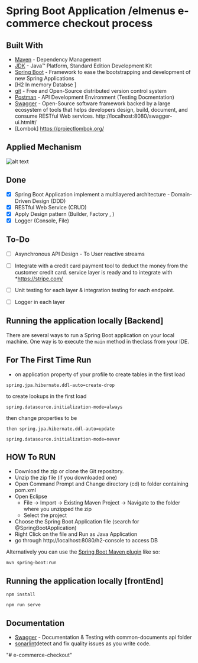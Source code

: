 # Spring Boot Application /elmenus e-commerce checkout process

## Built With

* [Maven](https://maven.apache.org/) - Dependency Management
* [JDK](http://www.oracle.com/technetwork/java/javase/downloads/jdk8-downloads-2133151.html) - Java™ Platform, Standard Edition Development Kit 
* [Spring Boot](https://spring.io/projects/spring-boot) - Framework to ease the bootstrapping and development of new Spring Applications
* [H2 In memory Databse ] 
* [git](https://git-scm.com/) - Free and Open-Source distributed version control system 
* [Postman](https://www.getpostman.com/) - API Development Environment (Testing Docmentation)
* [Swagger](https://swagger.io/) - Open-Source software framework backed by a large ecosystem of tools that helps developers design, build, document, and consume RESTful Web services.
http://localhost:8080/swagger-ui.html#/
* [Lombok] https://projectlombok.org/


## Applied Mechanism
![alt text](https://raw.githubusercontent.com/tssovi/grokking-the-object-oriented-design-interview/dad2485667ea8a07b44e2f2804740dfacb130975/media-files/online-shopping-sequence-diagram-3.svg)
## Done

- [x] Spring Boot Application implement a multilayered architecture - Domain-Driven Design (DDD)
- [x] RESTful Web Service (CRUD)
- [x] Apply Design pattern (Builder, Factory , )
- [x] Logger (Console, File)

## To-Do
- [ ] Asynchronous API Design - To User reactive streams
- [ ] Integrate with a credit card payment tool to deduct the money from the customer credit card. service layer is ready and to integrate with *https://stripe.com/ 
- [ ] Unit testing for each layer & integration testing for each endpoint.
- [ ] Logger in each layer 


## Running the application locally [Backend]

There are several ways to run a Spring Boot application on your local machine. One way is to execute the `main` method in theclass from your IDE.
## For The First Time Run
* on application property of your profile to create tables  in the first load
```shell
spring.jpa.hibernate.ddl-auto=create-drop
```
to create lookups in the first load
```shell
spring.datasource.initialization-mode=always
```
then change properties to be 
```shell
then spring.jpa.hibernate.ddl-auto=update
```
```shell
spring.datasource.initialization-mode=never
```
## HOW To RUN 
- Download the zip or clone the Git repository.
- Unzip the zip file (if you downloaded one)
- Open Command Prompt and Change directory (cd) to folder containing pom.xml
- Open Eclipse 
   - File -> Import -> Existing Maven Project -> Navigate to the folder where you unzipped the zip
   - Select the project
- Choose the Spring Boot Application file (search for @SpringBootApplication)
- Right Click on the file and Run as Java Application
- go through http://localhost:8080/h2-console  to access DB 

Alternatively you can use the [Spring Boot Maven plugin](https://docs.spring.io/spring-boot/docs/current/reference/html/build-tool-plugins-maven-plugin.html) like so:

```shell
mvn spring-boot:run
```

## Running the application locally [frontEnd]

```shell
npm install
```
```shell
npm run serve
```

## Documentation
*  [Swagger](https://swagger.io/) - Documentation & Testing    with common-documents api folder
*  [sonarlint](https://www.sonarlint.org/)detect and fix quality issues as you write code.

"# e-commerce-checkout" 
